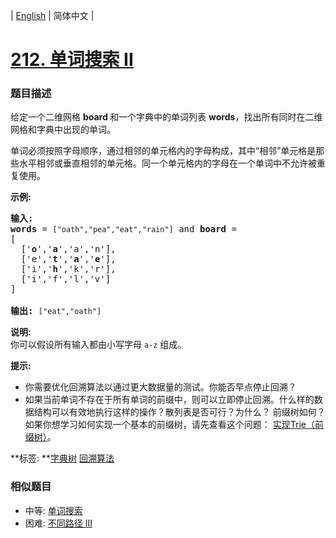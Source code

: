 | [English](README_EN.md) | 简体中文 |

# [212. 单词搜索 II](https://leetcode-cn.com/problems/word-search-ii)
 ### 题目描述
<p>给定一个二维网格&nbsp;<strong>board&nbsp;</strong>和一个字典中的单词列表 <strong>words</strong>，找出所有同时在二维网格和字典中出现的单词。</p>

<p>单词必须按照字母顺序，通过相邻的单元格内的字母构成，其中&ldquo;相邻&rdquo;单元格是那些水平相邻或垂直相邻的单元格。同一个单元格内的字母在一个单词中不允许被重复使用。</p>

<p><strong>示例:</strong></p>

<pre><strong>输入:</strong> 
<strong>words</strong> = <code>[&quot;oath&quot;,&quot;pea&quot;,&quot;eat&quot;,&quot;rain&quot;]</code> and <strong>board </strong>=
[
  [&#39;<strong>o</strong>&#39;,&#39;<strong>a</strong>&#39;,&#39;a&#39;,&#39;n&#39;],
  [&#39;e&#39;,&#39;<strong>t</strong>&#39;,&#39;<strong>a</strong>&#39;,&#39;<strong>e</strong>&#39;],
  [&#39;i&#39;,&#39;<strong>h</strong>&#39;,&#39;k&#39;,&#39;r&#39;],
  [&#39;i&#39;,&#39;f&#39;,&#39;l&#39;,&#39;v&#39;]
]

<strong>输出:&nbsp;</strong><code>[&quot;eat&quot;,&quot;oath&quot;]</code></pre>

<p><strong>说明:</strong><br>
你可以假设所有输入都由小写字母 <code>a-z</code>&nbsp;组成。</p>

<p><strong>提示:</strong></p>

<ul>
	<li>你需要优化回溯算法以通过更大数据量的测试。你能否早点停止回溯？</li>
	<li>如果当前单词不存在于所有单词的前缀中，则可以立即停止回溯。什么样的数据结构可以有效地执行这样的操作？散列表是否可行？为什么？ 前缀树如何？如果你想学习如何实现一个基本的前缀树，请先查看这个问题： <a href="/problems/implement-trie-prefix-tree/description/">实现Trie（前缀树）</a>。</li>
</ul>

**标签:	**[字典树](https://leetcode-cn.com/tag/trie) [回溯算法](https://leetcode-cn.com/tag/backtracking) 
 ### 相似题目
- 中等:	[单词搜索](https://leetcode-cn.com/problems/word-search) 
- 困难:	[不同路径 III](https://leetcode-cn.com/problems/unique-paths-iii) 
